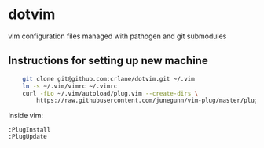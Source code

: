 dotvim
======

vim configuration files managed with pathogen and git submodules

Instructions for setting up new machine
---------------------------------------
```bash
    git clone git@github.com:crlane/dotvim.git ~/.vim
    ln -s ~/.vim/vimrc ~/.vimrc
    curl -fLo ~/.vim/autoload/plug.vim --create-dirs \
        https://raw.githubusercontent.com/junegunn/vim-plug/master/plug.vim
```

Inside vim:
```
:PlugInstall
:PlugUpdate
```


